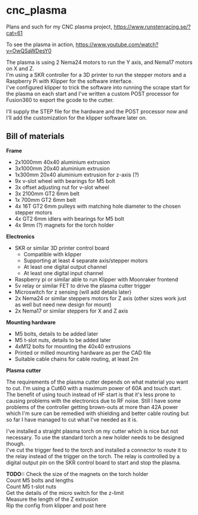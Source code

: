 # cnc_plasma
Plans and such for my CNC plasma project, https://www.runstenracing.se/?cat=61

To see the plasma in action, https://www.youtube.com/watch?v=OwQSaWDesY0

The plasma is using 2 Nema24 motors to run the Y axis, and Nema17 motors on X and Z.  
I'm using a SKR controller for a 3D printer to run the stepper motors and a Raspberry Pi with Klipper for the software interface.  
I've configured klipper to trick the software into running the scrape start for the plasma on each start and I've written a custom POST processor for Fusion360 to export the gcode to the cutter.

I'll supply the STEP file for the hardware and the POST processor now and I'll add the customization for the klipper software later on.

Bill of materials
-----------------

**Frame**

- 2x1000mm 40x40 aluminium extrusion
- 3x1000mm 20x40 aluminium extrusion
- 1x300mm 20x40 aluminium extrusion for z-axis (?)
- 9x v-slot wheel with bearings for M5 bolt
- 3x offset adjusting nut for v-slot wheel
- 3x 2100mm GT2 6mm belt
- 1x 700mm GT2 6mm belt
- 4x 16T GT2 6mm pulleys with matching hole diameter to the chosen stepper motors
- 4x GT2 6mm idlers with bearings for M5 bolt
- 4x 9mm (?) magnets for the torch holder

**Electronics**

- SKR or similar 3D printer control board
  - Compatible with klipper
  - Supporting at least 4 separate axis/stepper motors
  - At least one digital output channel
  - At least one digital input channel
- Raspberry pi or similar able to run Klipper with Moonraker frontend
- 5v relay or similar FET to drive the plasma cutter trigger
- Microswitch for z sensing (will add details later)
- 2x Nema24 or similar steppers motors for Z axis (other sizes work just as well but need new design for mount)
- 2x Nema17 or similar steppers for X and Z axis

**Mounting hardware**

- M5 bolts, details to be added later
- M5 t-slot nuts, details to be added later
- 4xM12 bolts for mounting the 40x40 extrusions
- Printed or milled mounting hardware as per the CAD file
- Suitable cable chains for cable routing, at least 2m

**Plasma cutter**

The requirements of the plasma cutter depends on what material you want to cut. I'm using a Cut60 with a maximum power of 60A and touch start.  
The benefit of using touch instead of HF start is that it's less prone to causing problems with the electronics due to RF noise. Still I have some problems of the controller getting brown-outs at more than 42A power which I'm sure can be remedied with shielding and better cable routing but so far I have managed to cut what I've needed as it is.

I've installed a straight plasma torch on my cutter which is nice but not necessary. To use the standard torch a new holder needs to be designed though.  
I've cut the trigger feed to the torch and installed a connector to route it to the relay instead of the trigger on the torch. The relay is controlled by a digital output pin on the SKR control board to start and stop the plasma.

**TODO::**
Check the size of the magnets on the torch holder  
Count M5 bolts and lengths  
Count M5 t-slot nuts  
Get the details of the micro switch for the z-limit  
Measure the length of the Z extrusion  
Rip the config from klipper and post here
